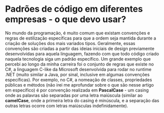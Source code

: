 # Padrões de código em diferentes empresas - o que devo usar?

No mundo da programação, é muito comum que existam convenções e regras de estilização específicas para que a ordem seja mantida durante a criação de soluções dos mais variados tipos. Geralmente, essas convenções são criadas a partir das ideias iniciais de design previamente
desenvolvidas para aquela linguagem, fazendo com que todo código criado naquela tecnologia siga um padrão específico. Um grande exemplo que percebi ao longo da minha carreira foi o conjunto de regras que existe no C#, a linguagem C-like da Microsoft desenvolvida para rodar no runtime .NET (muito similar a Java, por sinal, inclusive em algumas convenções específicas). Por exemplo, no C#, a nomeação de classes, propriedades públicas e métodos (não irei me aprofundar sobre o que são nesse artigo em específico) é por convenção realizada em **PascalCase** - um casing onde as palavras são separadas por uma letra maiúscula (similar ao **camelCase**, onde a primeira letra do casing é minúscula, e a separação das outras letras ocorre com letras maiúsculas indefinidamente).
